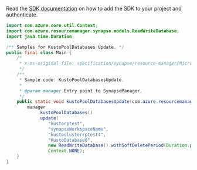 Read the [SDK documentation](https://github.com/Azure/azure-sdk-for-java/blob/azure-resourcemanager-synapse_1.0.0-beta.5/sdk/synapse/azure-resourcemanager-synapse/README.md) on how to add the SDK to your project and authenticate.

```java
import com.azure.core.util.Context;
import com.azure.resourcemanager.synapse.models.ReadWriteDatabase;
import java.time.Duration;

/** Samples for KustoPoolDatabases Update. */
public final class Main {
    /*
     * x-ms-original-file: specification/synapse/resource-manager/Microsoft.Synapse/preview/2021-06-01-preview/examples/KustoPoolDatabasesUpdate.json
     */
    /**
     * Sample code: KustoPoolDatabasesUpdate.
     *
     * @param manager Entry point to SynapseManager.
     */
    public static void kustoPoolDatabasesUpdate(com.azure.resourcemanager.synapse.SynapseManager manager) {
        manager
            .kustoPoolDatabases()
            .update(
                "kustorptest",
                "synapseWorkspaceName",
                "kustoclusterrptest4",
                "KustoDatabase8",
                new ReadWriteDatabase().withSoftDeletePeriod(Duration.parse("P1D")),
                Context.NONE);
    }
}
```
